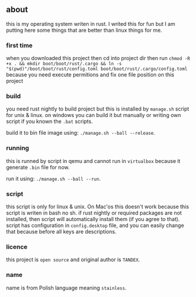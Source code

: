 ## about
this is my operating system writen in rust.
I writed this for fun but I am putting here some things that are better than linux things for me.

### first time
when you downloaded this project then cd into project dir then run `chmod -R +x . && mkdir boot/boot/rust/.cargo && ln -s "$(pwd)"/boot/boot/rust/config.toml boot/boot/rust/.cargo/config.toml` because you need execute permitions and fix one file position on this project

### build
you need rust nightly to build project but this is installed by `manage.sh` script for unix & linux.
on windows you can build it but manually or writing own script if you known the `.bat` scripts.

build it to bin file image using: `./manage.sh --ball --release`.

### running
this is runned by script in qemu and cannot run in `virtualbox` because it generate `.bin` file for now.

run it using: `./manage.sh --ball --run`.

### script
this script is only for linux & unix. On Mac'os this doesn't work because this  script is writen in bash no sh.
if rust nightly or required packages are not installed, then script will automatically install them (if you agree to that).
script has configuration in `config.desktop` file, and you can easily change that because before all keys are descriptions.

### licence
this project is `open source` and original author is `TANDEX`.

### name
name is from Polish language meaning `stainless`. 
